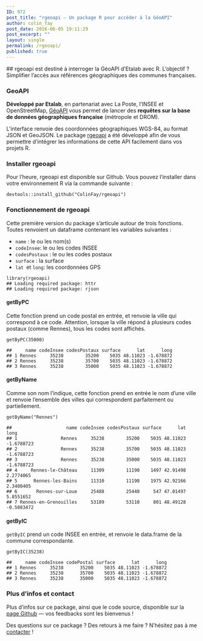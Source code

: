 ```yaml
---
ID: 972
post_title: "rgeoapi — Un package R pour accéder à la GéoAPI"
author: colin_fay
post_date: 2016-06-05 19:11:29
post_excerpt: ""
layout: single
permalink: /rgeoapi/
published: true
---
```

<div id="destine-a-interroger-la-geoapi-detalab.-lobjectif-simplifier-lacces-a-la-reference-geographique-des-communes-francaises." class="section level2">
## rgeoapi est destiné à interroger la GéoAPI d’Etalab avec R. L’objectif ? Simplifier l’accès aux références géographiques des communes françaises.
<!--more-->

### GeoAPI
__Développé par Etalab__, en partenariat avec La Poste, l’INSEE et OpenStreetMap, <a href="https://api.beta.gouv.fr/api/geoapi.html">GéoAPI</a> vous permet de lancer des __requêtes sur la base de données géographiques française__ (métropole et DROM).

L’interface renvoie des coordonnées géographiques WGS-84, au format JSON et GeoJSON. Le package <a href="https://github.com/ColinFay/rgeoapi">rgeoapi</a> a été développé afin de vous permettre d’intégrer les informations de cette API facilement dans vos projets R.

### Installer rgeoapi
Pour l’heure, rgeoapi est disponible sur Github. Vous pouvez l’installer dans votre environnement R via la commande suivante :
```{r} 
devtools::install_github("ColinFay/rgeoapi")
```
### Fonctionnement de rgeoapi
Cette première version du package s’articule autour de trois fonctions. Toutes renvoient un dataframe contenant les variables suivantes :

- `name` : le ou les nom(s)
- `codeInsee`: le ou les codes INSEE
- `codesPostaux` : le ou les codes postaux
- `surface` : la surface
- `lat `et `long`: les coordonnées GPS
```{r} 
library(rgeoapi)
## Loading required package: httr
## Loading required package: rjson
```
#### getByPC
Cette fonction prend un code postal en entrée, et renvoie la ville qui correspond à ce code. Attention, lorsque la ville répond à plusieurs codes postaux (comme Rennes), tous les codes sont affichés.
```{r} 
getByPC(35000)
```
```{r} 
##     name codeInsee codesPostaux surface      lat      long
## 1 Rennes     35238        35200    5035 48.11023 -1.678872
## 2 Rennes     35238        35700    5035 48.11023 -1.678872
## 3 Rennes     35238        35000    5035 48.11023 -1.678872
```
#### getByName
Comme son nom l’indique, cette fonction prend en entrée le nom d’une ville et renvoie l’ensemble des villes qui correspondent parfaitement ou partiellement.
```{r} 
getByName("Rennes")
```
```{r} 
##                    name codeInsee codesPostaux surface      lat       long
## 1                Rennes     35238        35200    5035 48.11023 -1.6788723
## 2                Rennes     35238        35700    5035 48.11023 -1.6788723
## 3                Rennes     35238        35000    5035 48.11023 -1.6788723
## 4     Rennes-le-Château     11309        11190    1497 42.91498  2.2774065
## 5      Rennes-les-Bains     11310        11190    1975 42.92166  2.3408405
## 6       Rennes-sur-Loue     25488        25440     547 47.01497  5.8551652
## 7 Rennes-en-Grenouilles     53189        53110     801 48.49128 -0.5083472
```
#### getByIC

`getByIC` prend un code INSEE en entrée, et renvoie le data.frame de la commune correspondante.
```{r} 
getByIC(35238)
```
```{r} 
##     name codeInsee codePostal surface      lat      long
## 1 Rennes     35238      35200    5035 48.11023 -1.678872
## 2 Rennes     35238      35700    5035 48.11023 -1.678872
## 3 Rennes     35238      35000    5035 48.11023 -1.678872
```
### Plus d’infos et contact
Plus d’infos sur ce package, ainsi que le code source, disponible sur la <a href="https://github.com/ColinFay/rgeoapi">page Github</a> — vos feedbacks sont les bienvenus !

Des questions sur ce package ? Des retours à me faire ? N’hésitez pas à me <a href="mailto:contact@colinfay.me">contacter</a> !

</div>
</div>
&nbsp;
